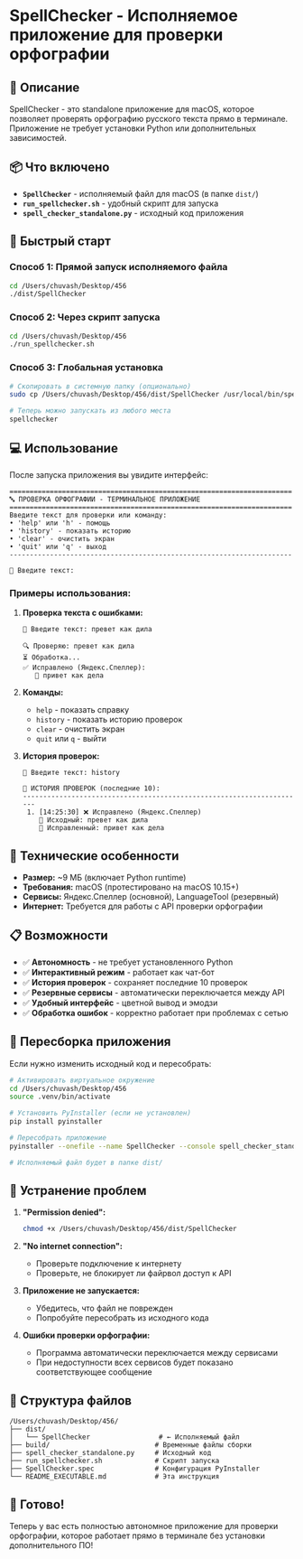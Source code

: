 # SpellChecker - Исполняемое приложение для проверки орфографии

## 🎯 Описание

SpellChecker - это standalone приложение для macOS, которое позволяет проверять орфографию русского текста прямо в терминале. Приложение не требует установки Python или дополнительных зависимостей.

## 📦 Что включено

- **`SpellChecker`** - исполняемый файл для macOS (в папке `dist/`)
- **`run_spellchecker.sh`** - удобный скрипт для запуска
- **`spell_checker_standalone.py`** - исходный код приложения

## 🚀 Быстрый старт

### Способ 1: Прямой запуск исполняемого файла
```bash
cd /Users/chuvash/Desktop/456
./dist/SpellChecker
```

### Способ 2: Через скрипт запуска
```bash
cd /Users/chuvash/Desktop/456
./run_spellchecker.sh
```

### Способ 3: Глобальная установка
```bash
# Скопировать в системную папку (опционально)
sudo cp /Users/chuvash/Desktop/456/dist/SpellChecker /usr/local/bin/spellchecker

# Теперь можно запускать из любого места
spellchecker
```

## 💻 Использование

После запуска приложения вы увидите интерфейс:

```
======================================================================
🔤 ПРОВЕРКА ОРФОГРАФИИ - ТЕРМИНАЛЬНОЕ ПРИЛОЖЕНИЕ
======================================================================
Введите текст для проверки или команду:
• 'help' или 'h' - помощь
• 'history' - показать историю
• 'clear' - очистить экран
• 'quit' или 'q' - выход
----------------------------------------------------------------------

💬 Введите текст: 
```

### Примеры использования:

1. **Проверка текста с ошибками:**
   ```
   💬 Введите текст: превет как дила
   
   🔍 Проверяю: превет как дила
   ⏳ Обработка...
   ✅ Исправлено (Яндекс.Спеллер):
      📝 привет как дела
   ```

2. **Команды:**
   - `help` - показать справку
   - `history` - показать историю проверок
   - `clear` - очистить экран
   - `quit` или `q` - выйти

3. **История проверок:**
   ```
   💬 Введите текст: history
   
   📝 ИСТОРИЯ ПРОВЕРОК (последние 10):
   ----------------------------------------------------------------------
    1. [14:25:30] ❌ Исправлено (Яндекс.Спеллер)
       📄 Исходный: превет как дила
       📝 Исправленный: привет как дела
   ```

## 🔧 Технические особенности

- **Размер:** ~9 МБ (включает Python runtime)
- **Требования:** macOS (протестировано на macOS 10.15+)
- **Сервисы:** Яндекс.Спеллер (основной), LanguageTool (резервный)
- **Интернет:** Требуется для работы с API проверки орфографии

## 📋 Возможности

- ✅ **Автономность** - не требует установленного Python
- ✅ **Интерактивный режим** - работает как чат-бот
- ✅ **История проверок** - сохраняет последние 10 проверок
- ✅ **Резервные сервисы** - автоматически переключается между API
- ✅ **Удобный интерфейс** - цветной вывод и эмодзи
- ✅ **Обработка ошибок** - корректно работает при проблемах с сетью

## 🔄 Пересборка приложения

Если нужно изменить исходный код и пересобрать:

```bash
# Активировать виртуальное окружение
cd /Users/chuvash/Desktop/456
source .venv/bin/activate

# Установить PyInstaller (если не установлен)
pip install pyinstaller

# Пересобрать приложение
pyinstaller --onefile --name SpellChecker --console spell_checker_standalone.py

# Исполняемый файл будет в папке dist/
```

## 🐛 Устранение проблем

1. **"Permission denied":**
   ```bash
   chmod +x /Users/chuvash/Desktop/456/dist/SpellChecker
   ```

2. **"No internet connection":**
   - Проверьте подключение к интернету
   - Проверьте, не блокирует ли файрвол доступ к API

3. **Приложение не запускается:**
   - Убедитесь, что файл не поврежден
   - Попробуйте пересобрать из исходного кода

4. **Ошибки проверки орфографии:**
   - Программа автоматически переключается между сервисами
   - При недоступности всех сервисов будет показано соответствующее сообщение

## 📁 Структура файлов

```
/Users/chuvash/Desktop/456/
├── dist/
│   └── SpellChecker                 # ← Исполняемый файл
├── build/                          # Временные файлы сборки
├── spell_checker_standalone.py     # Исходный код
├── run_spellchecker.sh             # Скрипт запуска
├── SpellChecker.spec               # Конфигурация PyInstaller
└── README_EXECUTABLE.md            # Эта инструкция
```

## 🎉 Готово!

Теперь у вас есть полностью автономное приложение для проверки орфографии, которое работает прямо в терминале без установки дополнительного ПО!
